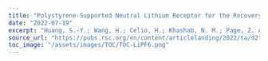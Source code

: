 ```yaml
---
title: "Polystyrene-Supported Neutral Lithium Receptor for the Recovery of High-Purity LiPF6 from Simulated Degraded Electrolyte"
date: "2022-07-19"
excerpt: "Huang, S.-Y.; Wang, H.; Celio, H.; Khashab, N. M.; Page, Z. A.; Sessler, J. L. Polystyrene-Supported Neutral Lithium Receptor for the Recovery of High-Purity LiPF6 from Simulated Degraded Electrolyte. J. Mater. Chem. A 2022, 10 (28), 14788–14794. (IF = 10.7, 2023)"
source_url: "https://pubs.rsc.org/en/content/articlelanding/2022/ta/d2ta03220a"
toc_image: "/assets/images/TOC/TOC-LiPF6.png"
---
```

